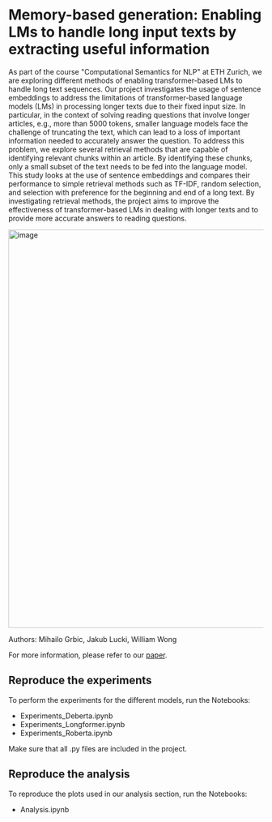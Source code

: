 # Memory-based generation: Enabling LMs to handle long input texts by extracting useful information

As part of the course "Computational Semantics for NLP" at ETH Zurich, we are exploring different methods of enabling transformer-based LMs to handle 
long text sequences. Our project investigates the usage of sentence embeddings to address the limitations of transformer-based language models (LMs) in 
processing longer texts due to their fixed input size. In particular, in the context of solving reading questions that involve longer
articles, e.g., more than 5000 tokens, smaller language models face the challenge of truncating the text, which can lead to a loss of 
important information needed to accurately answer the question. To address this problem, we explore several retrieval methods 
that are capable of identifying relevant chunks within an article. By identifying these chunks, only a small subset of the 
text needs to be fed into the language model. This study looks at the use of sentence embeddings and compares their performance to simple
retrieval methods such as TF-IDF, random selection, and selection with preference for the beginning and end of a long text. By investigating 
retrieval methods, the project aims to improve the effectiveness of transformer-based LMs in dealing with longer texts and to provide more accurate
answers to reading questions.

<img width="786" alt="image" src="https://github.com/wongwil/SentenceEmbedding_Retrieval/assets/11984597/fd7e5034-01b2-4ae5-903f-970930899302">

Authors: Mihailo Grbic, Jakub Lucki, William Wong

For more information, please refer to our [paper](https://github.com/wongwil/SentenceEmbedding_Retrieval/blob/main/paper.pdf).

## Reproduce the experiments
To perform the experiments for the different models, run the Notebooks:
- Experiments_Deberta.ipynb
- Experiments_Longformer.ipynb
- Experiments_Roberta.ipynb

Make sure that all .py files are included in the project.

## Reproduce the analysis
To reproduce the plots used in our analysis section, run the Notebooks:
- Analysis.ipynb
